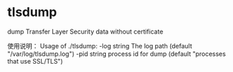 # tlsdump

dump Transfer Layer Security data without certificate

使用说明：
Usage of ./tlsdump:
     -log string
         The log path (default "/var/log/tlsdump.log")
     -pid string
         process id for dump (default "processes that use SSL/TLS")
